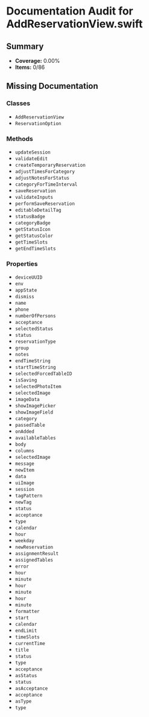 # Documentation Audit for AddReservationView.swift

## Summary

- **Coverage:** 0.00%
- **Items:** 0/86

## Missing Documentation

### Classes
- `AddReservationView`
- `ReservationOption`

### Methods
- `updateSession`
- `validateEdit`
- `createTemporaryReservation`
- `adjustTimesForCategory`
- `adjustNotesForStatus`
- `categoryForTimeInterval`
- `saveReservation`
- `validateInputs`
- `performSaveReservation`
- `editableDetailTag`
- `statusBadge`
- `categoryBadge`
- `getStatusIcon`
- `getStatusColor`
- `getTimeSlots`
- `getEndTimeSlots`

### Properties
- `deviceUUID`
- `env`
- `appState`
- `dismiss`
- `name`
- `phone`
- `numberOfPersons`
- `acceptance`
- `selectedStatus`
- `status`
- `reservationType`
- `group`
- `notes`
- `endTimeString`
- `startTimeString`
- `selectedForcedTableID`
- `isSaving`
- `selectedPhotoItem`
- `selectedImage`
- `imageData`
- `showImagePicker`
- `showImageField`
- `category`
- `passedTable`
- `onAdded`
- `availableTables`
- `body`
- `columns`
- `selectedImage`
- `message`
- `newItem`
- `data`
- `uiImage`
- `session`
- `tagPattern`
- `newTag`
- `status`
- `acceptance`
- `type`
- `calendar`
- `hour`
- `weekday`
- `newReservation`
- `assignmentResult`
- `assignedTables`
- `error`
- `hour`
- `minute`
- `hour`
- `minute`
- `hour`
- `minute`
- `formatter`
- `start`
- `calendar`
- `endLimit`
- `timeSlots`
- `currentTime`
- `title`
- `status`
- `type`
- `acceptance`
- `asStatus`
- `status`
- `asAcceptance`
- `acceptance`
- `asType`
- `type`
